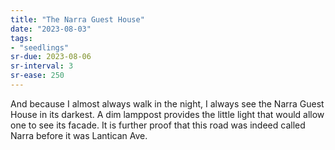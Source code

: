 ```yaml
---
title: "The Narra Guest House"
date: "2023-08-03"
tags:
- "seedlings"
sr-due: 2023-08-06
sr-interval: 3
sr-ease: 250
---
```


And because I almost always walk in the night, I always see the Narra Guest House in its darkest. A dim lamppost provides the little light that would allow one to see its facade. It is further proof that this road was indeed called Narra before it was Lantican Ave.